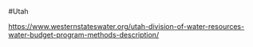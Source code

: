 #Utah

https://www.westernstateswater.org/utah-division-of-water-resources-water-budget-program-methods-description/
